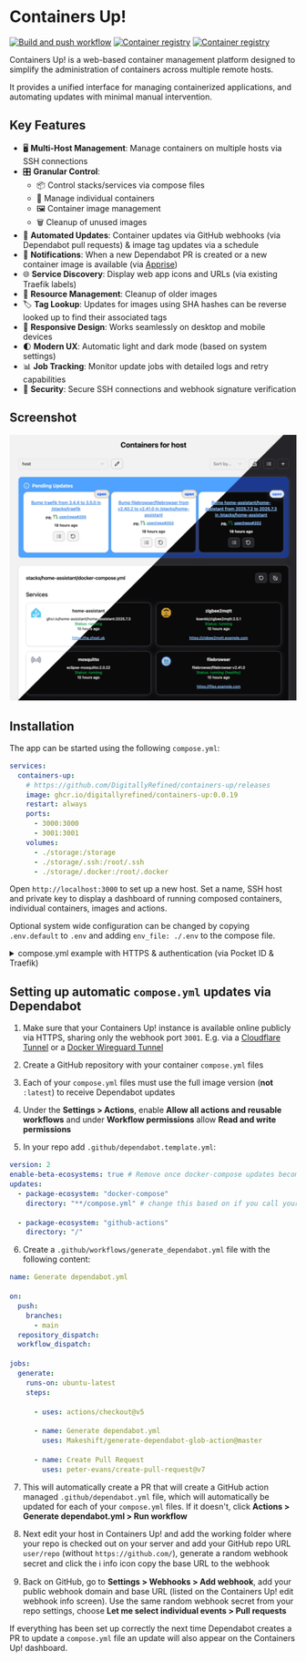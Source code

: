 # Containers Up!

[![Build and push workflow](https://github.com/DigitallyRefined/containers-up/actions/workflows/build-and-push.yml/badge.svg)](https://github.com/DigitallyRefined/containers-up/actions/workflows/build-and-push.yml)
[![Container registry](https://img.shields.io/badge/dynamic/json?url=https%3A%2F%2Fdigitallyrefined.github.io%2Fbackage%2FDigitallyRefined%2Fcontainers-up%2Fcontainers-up.json&query=%24.downloads&label=Pulls)](https://github.com/DigitallyRefined/containers-up/pkgs/container/containers-up)
[![Container registry](https://img.shields.io/badge/dynamic/json?url=https%3A%2F%2Fdigitallyrefined.github.io%2Fbackage%2FDigitallyRefined%2Fcontainers-up%2Fcontainers-up.json&query=%24.downloads_month&label=Pulls%20per%20month)](https://github.com/DigitallyRefined/containers-up/pkgs/container/containers-up)

Containers Up! is a web-based container management platform designed to simplify the administration of containers across multiple remote hosts.

It provides a unified interface for managing containerized applications, and automating updates with minimal manual intervention.

## Key Features

- 🖥️ **Multi-Host Management**: Manage containers on multiple hosts via SSH connections
- 🎛️ **Granular Control**: 
  - 📦 Control stacks/services via compose files
  - 🐳 Manage individual containers
  - 🖼️ Container image management
  - 🗑️ Cleanup of unused images
- 🔄 **Automated Updates**: Container updates via GitHub webhooks (via Dependabot pull requests) & image tag updates via a schedule
- 📩 **Notifications**: When a new Dependabot PR is created or a new container image is available (via [Apprise](https://github.com/caronc/apprise#supported-notifications))
- 🌐 **Service Discovery**: Display web app icons and URLs (via existing Traefik labels)
- 🧹 **Resource Management**: Cleanup of older images
- 🏷️ **Tag Lookup**: Updates for images using SHA hashes can be reverse looked up to find their associated tags
- 📱 **Responsive Design**: Works seamlessly on desktop and mobile devices
- 🌓 **Modern UX**: Automatic light and dark mode (based on system settings)
- 📊 **Job Tracking**: Monitor update jobs with detailed logs and retry capabilities
- 🔐 **Security**: Secure SSH connections and webhook signature verification

## Screenshot

![screenshot](./screenshot.webp)

## Installation

The app can be started using the following `compose.yml`:

```yaml
services:
  containers-up:
    # https://github.com/DigitallyRefined/containers-up/releases
    image: ghcr.io/digitallyrefined/containers-up:0.0.19
    restart: always
    ports:
      - 3000:3000
      - 3001:3001
    volumes:
      - ./storage:/storage
      - ./storage/.ssh:/root/.ssh
      - ./storage/.docker:/root/.docker
```

Open `http://localhost:3000` to set up a new host. Set a name, SSH host and private key to display a dashboard of running composed containers, individual containers, images and actions.

Optional system wide configuration can be changed by copying `.env.default` to `.env` and adding `env_file: ./.env` to the compose file.

<details>
<summary>compose.yml example with HTTPS & authentication (via Pocket ID & Traefik)</summary>

1. See [Simple HTTPS Traefik Tutorial](https://www.youtube.com/watch?v=-hfejNXqOzA) and [Pocket ID walkthrough](https://www.youtube.com/watch?v=GKyMXguNcos)

```yaml
services:
  containers-up:
    # https://github.com/DigitallyRefined/containers-up/releases
    image: ghcr.io/digitallyrefined/containers-up:0.0.19
    restart: always
    volumes:
      - ./containers-up/storage:/storage
      - ./containers-up/storage/.ssh:/root/.ssh
      - ./containers-up/storage/.docker:/root/.docker
    env_file:
      - ./.env # < Create this file based on the .env.default instructions
    networks:
      - traefik
    labels:
      traefik.enable: true

      traefik.http.routers.containers-up.entrypoints: websecure
      traefik.http.routers.containers-up.rule: Host(`containers-up.example.com`) # < Update this
      traefik.http.routers.containers-up.tls: true
      traefik.http.routers.containers-up.tls.certresolver: production-cloudflare-dns
      traefik.http.routers.containers-up.service: containers-up
      traefik.http.services.containers-up.loadbalancer.server.port: 3000
      traefik.http.middlewares.containers-up-headers.headers.customrequestheaders.X-Proxy-Key: ${API_PROXY_KEY}
      traefik.http.routers.containers-up.middlewares: oidc-auth-admin-only@file,containers-up-headers@docker

      traefik.http.routers.containers-up-webhook.entrypoints: websecure
      traefik.http.routers.containers-up-webhook.rule: Host(`containers-up.example.com`) && PathPrefix(`/api/webhook`) # < Update this
      traefik.http.routers.containers-up-webhook.tls: true
      traefik.http.routers.containers-up-webhook.tls.certresolver: production-cloudflare-dns
      traefik.http.routers.containers-up-webhook.service: containers-up-webhook
      traefik.http.services.containers-up-webhook.loadbalancer.server.port: 3001

  pocket-id:
    # https://github.com/pocket-id/pocket-id/releases
    image: ghcr.io/pocket-id/pocket-id:v1.6.4
    restart: always
    volumes:
      - './pocket-id/data:/app/data'
    environment:
      - APP_URL=https://id.example.com # < Update this
      - TRUST_PROXY=true
    networks:
      - 'traefik'
    labels:
      traefik.enable: true
      traefik.http.routers.pocketid.entrypoints: websecure
      traefik.http.routers.pocketid.rule: Host(`id.example.com`) # < Update this
      traefik.http.routers.pocketid.tls: true
      traefik.http.routers.pocketid.tls.certresolver: production-cloudflare-dns

  traefik:
    # Check migration guide first: https://doc.traefik.io/traefik/master/migration/v3/
    # https://github.com/traefik/traefik/releases
    image: docker.io/traefik:3.5.0
    container_name: 'traefik'
    restart: unless-stopped
    ports:
      - '80:80'
      - '443:443' # To setup HTTPS see: https://www.youtube.com/watch?v=-hfejNXqOzA
    volumes:
      - ./traefik/config:/etc/traefik
      - /var/run/docker.sock:/var/run/docker.sock:ro
    networks:
      - 'traefik'

networks:
  traefik:
    external: true
```

2. Create the network `docker network create traefik` and start the services `docker compose up -d`
3. Once Traefik and Pocket ID are up and running, set up a new user via Pocket ID and add it to an admin group.
4. Create a new OIDC client and set up the callback URL as `https://containers-up.example.com/oidc/callback` and copy the ID and secret into the file below

`traefik/config/oidc-auth-admin-only.yml`
```yaml
http:
  middlewares:
    oidc-auth-admin-only:
      plugin:
        traefik-oidc-auth:
          Secret: "<create a random a-z-A-Z-0-9 secret>"
          Provider:
            Url: "https://id.example.com/"
            ClientId: "<copy the ClientId from the provider>"
            ClientSecret: "<copy the ClientSecret from the provider>"
            TokenValidation: "IdToken"
          Scopes: ["openid", "profile", "email", "groups"]
          Authorization:
            AssertClaims:
              - Name: groups
                AnyOf: ["admin"]
```

5. Accessing `https://containers-up.example.com` should now require you to login
</details>

## Setting up automatic `compose.yml` updates via Dependabot

1. Make sure that your Containers Up! instance is available online publicly via HTTPS,  sharing only the webhook port `3001`. E.g. via a [Cloudflare Tunnel](https://developers.cloudflare.com/cloudflare-one/connections/connect-networks/) or a [Docker Wireguard Tunnel](https://github.com/DigitallyRefined/docker-wireguard-tunnel)

2. Create a GitHub repository with your container `compose.yml` files

3. Each of your `compose.yml` files must use the full image version (**not** `:latest`) to receive Dependabot updates

4. Under the **Settings > Actions**, enable **Allow all actions and reusable workflows** and under **Workflow permissions** allow **Read and write permissions**

5. In your repo add `.github/dependabot.template.yml`:

```yaml
version: 2
enable-beta-ecosystems: true # Remove once docker-compose updates become stable
updates:
  - package-ecosystem: "docker-compose"
    directory: "**/compose.yml" # change this based on if you call your files compose.yml or docker-compose.yml

  - package-ecosystem: "github-actions"
    directory: "/"
```

6. Create a `.github/workflows/generate_dependabot.yml` file with the following content:

```yaml
name: Generate dependabot.yml

on:
  push:
    branches:
      - main
  repository_dispatch:
  workflow_dispatch:

jobs:
  generate:
    runs-on: ubuntu-latest
    steps:
      
      - uses: actions/checkout@v5
        
      - name: Generate dependabot.yml
        uses: Makeshift/generate-dependabot-glob-action@master

      - name: Create Pull Request
        uses: peter-evans/create-pull-request@v7
```

7. This will automatically create a PR that will create a GitHub action managed `.github/dependabot.yml` file, which will automatically be updated for each of your `compose.yml` files. If it doesn't, click **Actions > Generate dependabot.yml > Run workflow**

8. Next edit your host in Containers Up! and add the working folder where your repo is checked out on your server and add your GitHub repo URL `user/repo` (without `https://github.com/`), generate a random webhook secret and click the ℹ️ info icon copy the base URL to the webhook

9. Back on GitHub, go to **Settings > Webhooks > Add webhook**, add your public webhook domain and base URL (listed on the Containers Up! edit webhook info screen). Use the same random webhook secret from your repo settings, choose **Let me select individual events > Pull requests** 

If everything has been set up correctly the next time Dependabot creates a PR to update a `compose.yml` file an update will also appear on the Containers Up! dashboard.
